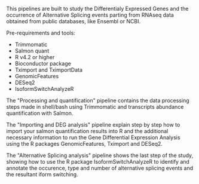 This pipelines are built to study the Differentialy Expressed Genes and the occurrence of Alternative Splicing events parting from RNAseq data obtained from public databases, like Ensembl or NCBI.

Pre-requirements and tools:
- Trimmomatic
- Salmon quant
- R v4.2 or higher
- Bioconductor package
- Tximport and TximportData
- GenomicFeatures
- DESeq2
- IsoformSwitchAnalyzeR

The "Processing and quantification" pipeline contains the data processing steps made in shell/bash using Trimmomatic and transcripts abundance quantification with Salmon.

The "Importing and DEG analysis" pipeline explain step by step how to import your salmon quantification results into R and the additional necessary information to run the Gene Differential Expression Analysis using the R packages GenomicFeatures, Tximport and DESeq2.

The "Alternative Splicing analysis" pipeline shows the last step of the study, showing how to use the R package IsoformSwitchAnalyzeR to identify and annotate the occurence, type and number of alternative splicing events and the resultant iform switching. 

